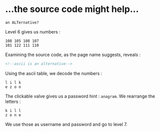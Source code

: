 # ...the source code might help...

`an ALTernative?`

Level 6 gives us numbers :

```
108 105 108 107
101 122 111 110
```

Examining the source code, as the page name suggests, reveals :

```html
<!--ascii is an alternative-->
```

Using the ascii table, we decode the numbers :

```
l i l k
e z o n
```

The clickable valve gives us a password hint : `anagram`. We rearrange the letters :

```
k i l l
z o n e
```

We use those as username and password and go to level 7.